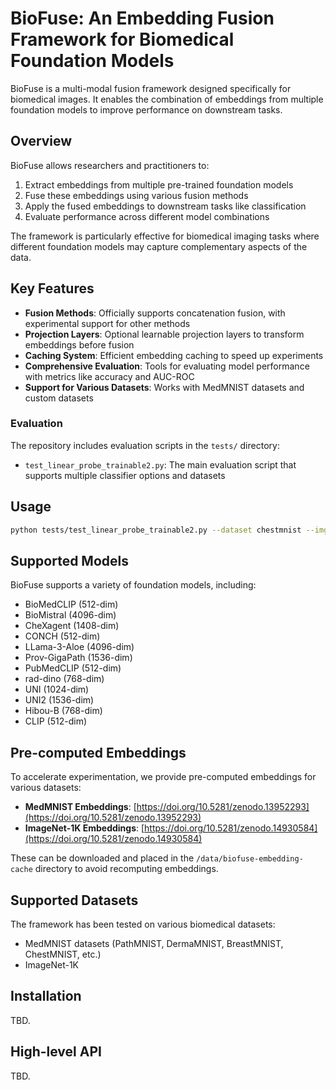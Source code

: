 # BioFuse: An Embedding Fusion Framework for Biomedical Foundation Models

BioFuse is a multi-modal fusion framework designed specifically for biomedical images. It enables the combination of embeddings from multiple foundation models to improve performance on downstream tasks.

## Overview

BioFuse allows researchers and practitioners to:

1. Extract embeddings from multiple pre-trained foundation models
2. Fuse these embeddings using various fusion methods
3. Apply the fused embeddings to downstream tasks like classification
4. Evaluate performance across different model combinations

The framework is particularly effective for biomedical imaging tasks where different foundation models may capture complementary aspects of the data.

## Key Features

- **Fusion Methods**: Officially supports concatenation fusion, with experimental support for other methods
- **Projection Layers**: Optional learnable projection layers to transform embeddings before fusion
- **Caching System**: Efficient embedding caching to speed up experiments
- **Comprehensive Evaluation**: Tools for evaluating model performance with metrics like accuracy and AUC-ROC
- **Support for Various Datasets**: Works with MedMNIST datasets and custom datasets

### Evaluation

The repository includes evaluation scripts in the `tests/` directory:

- `test_linear_probe_trainable2.py`: The main evaluation script that supports multiple classifier options and datasets

## Usage

```bash
python tests/test_linear_probe_trainable2.py --dataset chestmnist --img_size 224 --models BioMedCLIP,CONCH --fusion_methods concat --projections 512
```

## Supported Models

BioFuse supports a variety of foundation models, including:

- BioMedCLIP (512-dim)
- BioMistral (4096-dim)
- CheXagent (1408-dim)
- CONCH (512-dim)
- LLama-3-Aloe (4096-dim)
- Prov-GigaPath (1536-dim)
- PubMedCLIP (512-dim)
- rad-dino (768-dim)
- UNI (1024-dim)
- UNI2 (1536-dim)
- Hibou-B (768-dim)
- CLIP (512-dim)

## Pre-computed Embeddings

To accelerate experimentation, we provide pre-computed embeddings for various datasets:

- **MedMNIST Embeddings**: [https://doi.org/10.5281/zenodo.13952293](https://doi.org/10.5281/zenodo.13952293)
- **ImageNet-1K Embeddings**: [https://doi.org/10.5281/zenodo.14930584](https://doi.org/10.5281/zenodo.14930584)

These can be downloaded and placed in the `/data/biofuse-embedding-cache` directory to avoid recomputing embeddings.

## Supported Datasets

The framework has been tested on various biomedical datasets:

- MedMNIST datasets (PathMNIST, DermaMNIST, BreastMNIST, ChestMNIST, etc.)
- ImageNet-1K

## Installation

TBD.

## High-level API

TBD.
